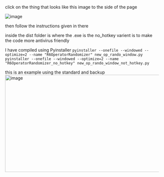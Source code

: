 click on the thing that looks like this image to the side of the page 

![image](https://github.com/QueenRose4444/siege-operator-randomizer/assets/159089781/6a26e4e5-b4a7-4f49-8f75-b0d11a03299d)

then follow the instructions given in there

inside the dist folder is where the .exe is 
the no_hotkey varient is to make the code more antivirus friendly

I have compiled using Pyinstaller
```pyinstaller --onefile --windowed --optimize=2 --name "R6OperatorRandomizer" new_op_rando_window.py```
```pyinstaller --onefile --windowed --optimize=2 --name "R6OperatorRandomizer_no_hotkey" new_op_rando_window_not_hotkey.py```

this is an example using the standard and backup 
<img width="1045" height="319" alt="image" src="https://github.com/user-attachments/assets/28b60017-e3fe-43dd-afa3-bb02387f9b9c" />

